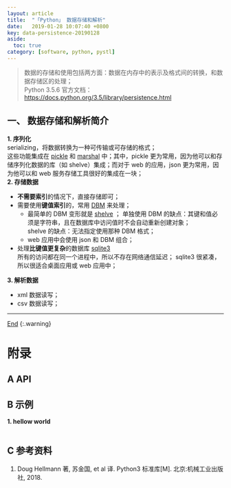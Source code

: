 ```yaml
---
layout: article
title:  "「Python」 数据存储和解析"
date:   2019-01-28 10:07:40 +0800
key: data-persistence-20190128
aside:
  toc: true
category: [software, python, pystl]
---
```

<span id='head'></span>  

> 数据的存储和使用包括两方面：数据在内存中的表示及格式间的转换，和数据存储区的处理；    
Python 3.5.6 官方文档：<https://docs.python.org/3.5/library/persistence.html>  

## 一、 数据存储和解析简介
**1. 序列化**  
serializing，将数据转换为一种可传输或可存储的格式；  
这些功能集成在 [pickle](/ai/python/pythonstl/2019/01/28/pickle.html) 和 [marshal](/ai/python/pythonstl/2019/01/28/marshal.html) 中；其中，pickle 更为常用，因为他可以和存储序列化数据的库（如 shelve）集成；而对于 web 的应用，json 更为常用，因为他可以和 web 服务存储工具很好的集成在一块；    
**2. 存储数据**  
- **不需要索引**的情况下，直接存储即可；  
- 需要使用**键值索引**的，常用 [DBM](/ai/python/pythonstl/2019/01/28/dbm.html) 来处理；
  - 最简单的 DBM 变形就是 [shelve](/ai/python/pythonstl/2019/01/28/shelve.html) ；
  单独使用 DBM 的缺点：其键和值必须是字符串，且在数据库中访问值时不会自动重新创建对象；    
  shelve 的缺点：无法指定使用那种 DBM 格式；    
  - web 应用中会使用 json 和 DBM 组合；  
- 处理**比键值更复杂**的数据库 [sqlite3](/ai/python/pythonstl/2019/01/28/sqlite3.html)  
所有的访问都在同一个进程中，所以不存在网络通信延迟； sqlite3 很紧凑，所以很适合桌面应用或 web 应用中；  

**3. 解析数据**    
- xml 数据读写；  
- csv 数据读写；  


-------------------  
[End](#head)
{:.warning}  



# 附录
## A API


## B 示例
<span id="hellow_world">**1. hellow world**</span>  


```python

```

## C 参考资料
1. Doug Hellmann 著, 苏金国, et al 译. Python3 标准库[M]. 北京:机械工业出版社, 2018.
